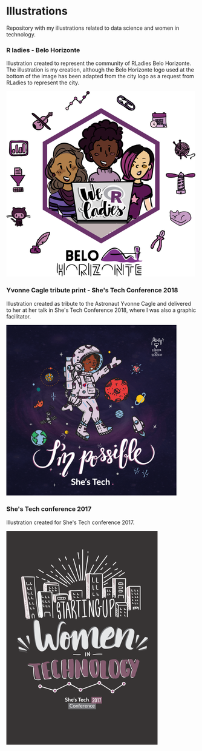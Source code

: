 # Illustrations

Repository with my illustrations related to data science and women in technology.

### R ladies - Belo Horizonte 

Illustration created to represent the community of RLadies Belo Horizonte. The illustration is my creation, although the Belo Horizonte logo used at the bottom of the image has been adapted from the city logo as a request from RLadies to represent the city.


![Rladies](https://github.com/marinattomas/illustrations/blob/master/rladies.png)


### Yvonne Cagle tribute print - She's Tech Conference 2018

Illustration created as tribute to the Astronaut Yvonne Cagle and delivered to her at her talk in She's Tech Conference 2018, where I was also a graphic facilitator.

![Rladies](https://github.com/marinattomas/illustrations/blob/master/yvonne_poster2.png)



### She's Tech conference 2017

Illustration created for She's Tech conference 2017.

![Starting up women in tech](https://github.com/marinattomas/illustrations/blob/master/starting%20up%20woman_P.png)
